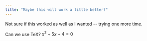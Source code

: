 ```yaml
---
title: "Maybe this will work a little better?"
---
```


Not sure if this worked as well as I wanted -- trying one more time.

Can we use TeX? $x^2 + 5x + 4 = 0$


